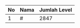 | No | Nama            | Jumlah Level |
|----|-----------------|--------------|
| 1  | #    |    2847        |
